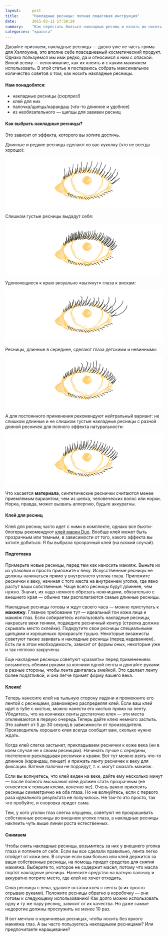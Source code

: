 ```yaml
---
layout:     post
title:      "Накладные ресницы: полная пошаговая инструкция"
date:       2015-03-11 17:58:29
summary:    "Как перестать бояться накладных ресниц и начать их носить с пользой для внешнего вида и внутреннего самоощущения"
categories: "красота"
---
```



Давайте признаем, накладные ресницы — давно уже не часть грима для Хэллоуина, это вполне себе повседневный косметический продукт. Однако пользуемся мы ими редко, да и относимся к ним с опаской. Виной всему — непонимание, как их клеить и с каким макияжем использовать. В этой статье я постараюсь собрать максимальное количество советов о том, как носить накладные ресницы.
 
#### Нам понадобятся:

* накладные ресницы (сюрприз!)
* клей для них
* палочка/щипцы/карандаш (что-то длинное и удобное)
* из необязательного — щипцы для завивки ресниц
 
#### Как выбрать накладные ресницы?
 
Это зависит от эффекта, которого вы хотите достичь.

Длинные и редкие ресницы сделают из вас куколку (что не всегда хорошо):
 
![Длинные и редкие ресницы](/images/eye_long_rare.jpg)

Слишком густые ресницы выдадут себя:

![Густые ресницы](/images/eye_thick.jpg)
 
Удлиняющиеся к краю визуально «вытянут» глаза к вискам:

![Ресницы удлиняющиеся к краю](/images/eye_long.jpg)
 
Ресницы, длинные в середине, сделают глаза детскими и невинными:

![Ресницы длинные в середине](/images/eye_piramid.jpg)
 
А для постоянного применения рекомендуют нейтральный вариант: не слишком длинные и не слишком густые накладные ресницы с разной длиной ресничек для полного эффекта натуральности:

![Натуральные ресницы](/images/eye_natural.jpg)
 
Что касается **материала**, синтетические реснички считаются менее приемлемым вариантом, чем из шелка, человеческих волос или норки. Норка, правда, может вызвать аллергию, будьте аккуратны.
 
#### Клей для ресниц
Клей для ресниц часто идет с ними в комплекте, однако все бьюти-блогеры рекомендуют [клей марки Duo](http://www.duoadhesives.com/index.php). Вообще клей может быть прозрачным или темным, в зависимости от того, какого эффекта вы хотите добиться. Я бы выбрала прозрачный клей (на всякий случай).
 
#### Подготовка
 
Примерьте новые ресницы, перед тем как наносить макияж. Выньте их из упаковки и просто приложите к веку. Искусственные ресницы не должны начинаться прямо у внутреннего уголка глаза. Приложите реснички к веку, начиная с того места на внутреннем уголке, где явно растут ваши собственные. Чаще всего ресницы будут длиннее, чем нужно. Значит, их надо немного обрезать ножницами, обязательно с внешнего края — обычно там располагаются самые длинные ресницы.
 
Накладные ресницы готовы и ждут своего часа — можно приступать к **макияжу**. Главное требование тут — идеальный тон кожи лица и макияж глаз. Если собираетесь использовать накладные ресницы, накрасьте веки тенями, подведите ресничный контур (стрелка должна скрывать место склейки). Подкрутите свои ресницы специальными щипцами и хорошенько прокрасьте тушью. Некоторые визажисты советуют также завивать и накладные ресницы (перед надеванием). Есть ли в этом необходимость, зависит от формы оных, некоторые уже и так неплохо закручены.

Еще накладные ресницы советуют «размять» перед применением: возьмитесь обеими руками за кончики одной ленты и двигайте руками в разные стороны, чтобы лента двигалась змейкой. Это сделает ленту более податливой, и она легче примет форму вашего века.
 
#### Клеим!
 
Теперь нанесите клей на тыльную сторону ладони и промокните его лентой с ресницами, равномерно распределяя клей. Если ваш клей идет в тубе с кистью, можно нанести его кистью прямо на ленту. Убедитесь, что на кончиках ленты достаточно клея — эти места отклеиваются в первую очередь.Теперь дайте клею немного застыть. Это займет от 5 до 30 секунд в зависимости от производителя. Производитель хорошего клея всегда сообщит вам, сколько нужно ждать.

Когда клей слегка застынет, прикладываем реснички к коже века (ни в коем случае не к своим ресницам). Начинать лучше с середины, постепенно раскладывая реснички к краям. Вот тут можно взять что-то длинное (карандаш, пинцет) и прижать ленту ресничек к веку для фиксации. Ватные палочки не подойдут, т. к. могут смазать макияж.

Если вы волнуетесь, что клей виден на веке, дайте ему несколько минут — после полного высыхания клей должен стать прозрачным (не относится к темным клеям, конечно же).
Очень важно приклеить ресницы симметрично на оба глаза. Но не волнуйтесь, если с первого раза идеального результата не получилось. Не так-то это просто, так что пробуйте, и сноровка придет сама.

Тем, у кого уголки глаз слегка опущены, советуют не прокрашивать собственные ресницы во внешнем уголке глаза, а накладные ресницы наклеить чуть выше линии роста естественных.
 
#### Снимаем
 
Чтобы снять накладные ресницы, возьмитесь за них у внешнего уголка глаза и потяните от себя. Если вы все сделали правильно, лента легко отойдет от кожи век. В случае если вам больно или клей держится за ваши собственные ресницы, на помощь придет средство для снятия макияжа. Выберите то, которое не содержит масел, потому что масла портят накладные ресницы. Нанесите средство на ватную палочку и аккуратно потрите место, где клей не хочет отходить.

Сняв ресницы с века, удалите остатки клея с ленты (я их просто отрываю руками). Положите ресницы обратно в коробочку — они готовы к следующему использованию! Как долго можно использовать одну и ту же пару ресниц, зависит от их качества. Но даже самые недорогие должны прослужить не менее 10 раз.

Я вот мечтаю о коричневых ресницах, чтобы носить без яркого макияжа глаз. А вы часто пользуетесь накладными ресницами? Или предпочитаете наращивание?